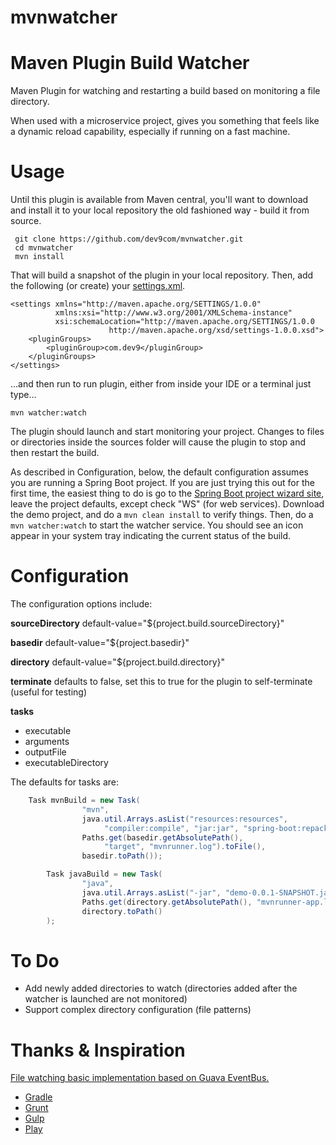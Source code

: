 # mvnwatcher

Maven Plugin Build Watcher
==========================

Maven Plugin for watching and restarting a build based on monitoring a file directory.  

When used with a microservice project, gives you something that feels like a dynamic reload capability, 
especially if running on a fast machine.  

Usage
=====

Until this plugin is available from Maven central, you'll want to download and install it to your local repository
the old fashioned way - build it from source.

     git clone https://github.com/dev9com/mvnwatcher.git
     cd mvnwatcher
     mvn install

That will build a snapshot of the plugin in your local repository.  Then, add the following (or create) 
your  [settings.xml](https://maven.apache.org/settings.html).  

    <settings xmlns="http://maven.apache.org/SETTINGS/1.0.0"
              xmlns:xsi="http://www.w3.org/2001/XMLSchema-instance"
              xsi:schemaLocation="http://maven.apache.org/SETTINGS/1.0.0
                          http://maven.apache.org/xsd/settings-1.0.0.xsd">
        <pluginGroups>
            <pluginGroup>com.dev9</pluginGroup>
        </pluginGroups>
    </settings>

...and then run to run plugin, either from inside your IDE or a terminal just type...

    mvn watcher:watch
    
The plugin should launch and start monitoring your project.  Changes to files or directories inside the sources
folder will cause the plugin to stop and then restart the build.

As described in Configuration, below, the default configuration assumes you are running a Spring Boot project.  If
you are just trying this out for the first time, the easiest thing to do is go to the 
[Spring Boot project wizard site](http://start.spring.io/), leave the project defaults, except check "WS" (for web
services).  Download the demo project, and do a `mvn clean install` to verify things.  Then, do a 
`mvn watcher:watch` to start the watcher service.  You should see an icon appear in your system tray indicating the
current status of the build.

Configuration
=============

The configuration options include:

**sourceDirectory** default-value="${project.build.sourceDirectory}"

**basedir** default-value="${project.basedir}"

**directory** default-value="${project.build.directory}"

**terminate** defaults to false, set this to true for the plugin to self-terminate (useful for testing)

**tasks**
  * executable
  * arguments
  * outputFile
  * executableDirectory
    
The defaults for tasks are:

````java
    Task mvnBuild = new Task(
                "mvn",
                java.util.Arrays.asList("resources:resources", 
                     "compiler:compile", "jar:jar", "spring-boot:repackage"),
                Paths.get(basedir.getAbsolutePath(), 
                     "target", "mvnrunner.log").toFile(),
                basedir.toPath());

        Task javaBuild = new Task(
                "java",
                java.util.Arrays.asList("-jar", "demo-0.0.1-SNAPSHOT.jar"),
                Paths.get(directory.getAbsolutePath(), "mvnrunner-app.log").toFile(),
                directory.toPath()
        );
````

To Do
=====

* Add newly added directories to watch (directories added after the watcher is launched are not monitored)
* Support complex directory configuration (file patterns)

Thanks & Inspiration
====================

[File watching basic implementation based on Guava EventBus.](http://codingjunkie.net/eventbus-watchservice/)

* [Gradle](https://docs.gradle.org/current/release-notes#continuous-build)
* [Grunt](https://github.com/gruntjs/grunt-contrib-watch)
* [Gulp](https://www.npmjs.com/package/gulp-watch)
* [Play](https://www.playframework.com/)

